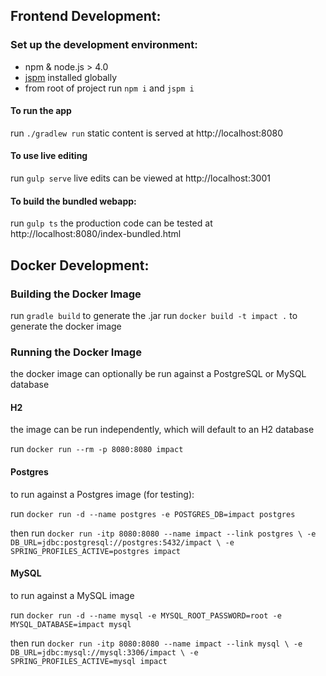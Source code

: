 ## Frontend Development:

### Set up the development environment:
- npm & node.js > 4.0
- [jspm](http://jspm.io/docs/index.html) installed globally
- from root of project run `npm i` and `jspm i`

#### To run the app 
run `./gradlew run`
static content is served at http://localhost:8080

#### To use live editing
run `gulp serve`
live edits can be viewed at http://localhost:3001

#### To build the bundled webapp:
run `gulp ts`
the production code can be tested at http://localhost:8080/index-bundled.html

## Docker Development:

### Building the Docker Image
run `gradle build` to generate the .jar
run `docker build -t impact .` to generate the docker image

### Running the Docker Image
the docker image can optionally be run against a PostgreSQL or MySQL database

#### H2
the image can be run independently, which will default to an H2 database

run `docker run --rm -p 8080:8080 impact`

#### Postgres
to run against a Postgres image (for testing):

run `docker run -d --name postgres -e POSTGRES_DB=impact postgres`

then run ```docker run -itp 8080:8080 --name impact --link postgres \
    -e DB_URL=jdbc:postgresql://postgres:5432/impact \
    -e SPRING_PROFILES_ACTIVE=postgres impact```
    
#### MySQL
to run against a MySQL image

run `docker run -d --name mysql -e MYSQL_ROOT_PASSWORD=root -e MYSQL_DATABASE=impact mysql`

then run ```docker run -itp 8080:8080 --name impact --link mysql \
    -e DB_URL=jdbc:mysql://mysql:3306/impact \
    -e SPRING_PROFILES_ACTIVE=mysql impact```

